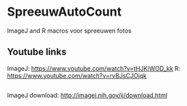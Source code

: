 # SpreeuwAutoCount
ImageJ and R macros voor spreeuwen fotos

## Youtube links
ImageJ: https://www.youtube.com/watch?v=tHJKjWOD_kk
R: https://www.youtube.com/watch?v=rvBJsCJOjqk

## 
ImageJ download: http://imagej.nih.gov/ij/download.html
